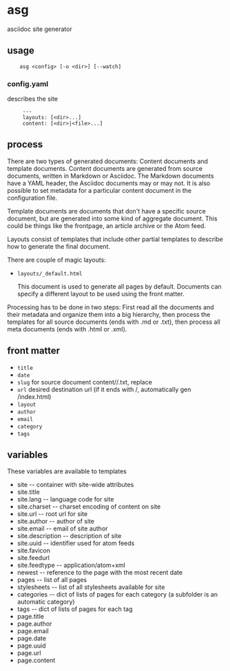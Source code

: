 # asg

asciidoc site generator

## usage

        asg <config> [-o <dir>] [--watch]

### config.yaml

describes the site

         ---
         layouts: [<dir>...]
         content: [<dir>|<file>...]


## process

There are two types of generated documents: Content documents and
template documents. Content documents are generated from source
documents, written in Markdown or Asciidoc. The Markdown documents
have a YAML header, the Asciidoc documents may or may not. It is also
possible to set metadata for a particular content document in the
configuration file.

Template documents are documents that don't have a specific source
document, but are generated into some kind of aggregate document. This
could be things like the frontpage, an article archive or the Atom
feed.

Layouts consist of templates that include other partial templates to
describe how to generate the final document.

There are couple of magic layouts:

* `layouts/_default.html`

  This document is used to generate all pages by default. Documents
  can specify a different layout to be used using the front matter.


Processing has to be done in two steps: First read all the documents
and their metadata and organize them into a big hierarchy, then
process the templates for all source documents (ends with .md or
.txt), then process all meta documents (ends with .html or .xml).

## front matter

  * `title`
  * `date`
  * `slug`
    for source document content/<category>/<page>.txt, replace <page>
  * `url`
    desired destination url (if it ends with /, automatically gen /index.html)
  * `layout`
  * `author`
  * `email`
  * `category`
  * `tags`


## variables

These variables are available to templates

  * site -- container with site-wide attributes
  * site.title
  * site.lang -- language code for site
  * site.charset -- charset encoding of content on site
  * site.url -- root url for site
  * site.author -- author of site
  * site.email -- email of site author
  * site.description -- description of site
  * site.uuid -- identifier used for atom feeds
  * site.favicon
  * site.feedurl
  * site.feedtype -- application/atom+xml
  * newest -- reference to the page with the most recent date
  * pages -- list of all pages
  * stylesheets -- list of all stylesheets available for site
  * categories -- dict of lists of pages for each category
    (a subfolder is an automatic category)
  * tags -- dict of lists of pages for each tag
  * page.title
  * page.author
  * page.email
  * page.date
  * page.uuid
  * page.url
  * page.content

